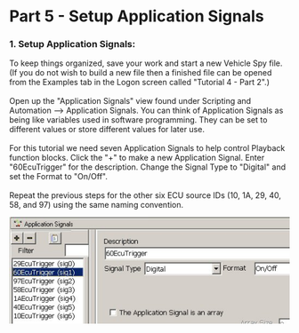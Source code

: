 # Part 5 - Setup Application Signals

### 1. Setup Application Signals:

To keep things organized, save your work and start a new Vehicle Spy file. (If you do not wish to build a new file then a finished file can be opened from the Examples tab in the Logon screen called "Tutorial 4 - Part 2".)\
\
Open up the "Application Signals" view found under Scripting and Automation --> Application Signals. You can think of Application Signals as being like variables used in software programming. They can be set to different values or store different values for later use.\
\
For this tutorial we need seven Application Signals to help control Playback function blocks. Click the "+" to make a new Application Signal. Enter "60EcuTrigger" for the description. Change the Signal Type to "Digital" and set the Format to "On/Off".\
\
Repeat the previous steps for the other six ECU source IDs (10, 1A, 29, 40, 58, and 97) using the same naming convention.

![Figure 1: Adding and editing Application Signals.](../../.gitbook/assets/spyExample4Part5Pic1.jpeg)
